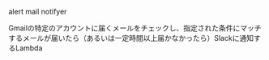 alert mail notifyer

Gmailの特定のアカウントに届くメールをチェックし、指定された条件にマッチするメールが届いたら（あるいは一定時間以上届かなかったら）Slackに通知するLambda

